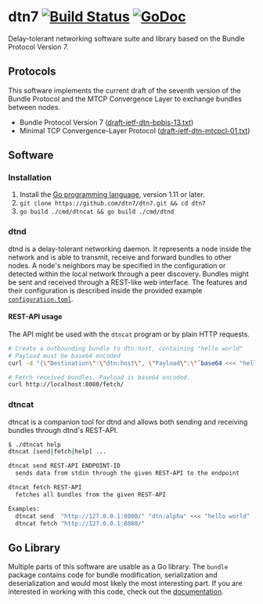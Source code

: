 # dtn7 [![Build Status](https://travis-ci.com/dtn7/dtn7.svg?branch=master)](https://travis-ci.com/dtn7/dtn7) [![GoDoc](https://godoc.org/github.com/dtn7/dtn7?status.svg)](https://godoc.org/github.com/dtn7/dtn7)

Delay-tolerant networking software suite and library based on the Bundle
Protocol Version 7.


## Protocols
This software implements the current draft of the seventh version of the Bundle
Protocol and the MTCP Convergence Layer to exchange bundles between nodes.

- Bundle Protocol Version 7 ([draft-ietf-dtn-bpbis-13.txt][dtn-bpbis-13])
- Minimal TCP Convergence-Layer Protocol
  ([draft-ietf-dtn-mtcpcl-01.txt][dtn-mtcpcl-01])


## Software
### Installation
1. Install the [Go programming language][golang], version 1.11 or later.
2. `git clone https://github.com/dtn7/dtn7.git && cd dtn7`
3. `go build ./cmd/dtncat && go build ./cmd/dtnd`


### dtnd
dtnd is a delay-tolerant networking daemon. It represents a node inside the
network and is able to transmit, receive and forward bundles to other nodes. A
node's neighbors may be specified in the configuration or detected within the
local network through a peer discovery. Bundles might be sent and received
through a REST-like web interface. The features and their configuration is
described inside the provided example
[`configuration.toml`][dtnd-configuration].

#### REST-API usage
The API might be used with the `dtncat` program or by plain HTTP requests.

```bash
# Create a outbounding bundle to dtn:host, containing "hello world"
# Payload must be base64 encoded
curl -d "{\"Destination\":\"dtn:host\", \"Payload\":\"`base64 <<< "hello world"`\"}" http://localhost:8080/send/

# Fetch received bundles. Payload is base64 encoded.
curl http://localhost:8080/fetch/
```

### dtncat
dtncat is a companion tool for dtnd and allows both sending and receiving
bundles through dtnd's REST-API.

```bash
$ ./dtncat help
dtncat [send|fetch|help] ...

dtncat send REST-API ENDPOINT-ID
  sends data from stdin through the given REST-API to the endpoint

dtncat fetch REST-API
  fetches all bundles from the given REST-API

Examples:
  dtncat send  "http://127.0.0.1:8080/" "dtn:alpha" <<< "hello world"
  dtncat fetch "http://127.0.0.1:8080/"
```


## Go Library
Multiple parts of this software are usable as a Go library. The `bundle`
package contains code for bundle modification, serialization and
deserialization and would most likely the most interesting part. If you are
interested in working with this code, check out the
[documentation][godoc].


[dtn-bpbis-13]: https://tools.ietf.org/html/draft-ietf-dtn-bpbis-13
[dtn-mtcpcl-01]: https://tools.ietf.org/html/draft-ietf-dtn-mtcpcl-01
[dtnd-configuration]: https://github.com/dtn7/dtn7/blob/master/cmd/dtnd/configuration.toml
[godoc]: https://godoc.org/github.com/dtn7/dtn7
[golang]: https://golang.org/
